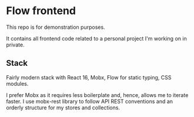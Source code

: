 # Flow frontend

This repo is for demonstration purposes.

It contains all frontend code related to a personal project I'm working on in private.

## Stack

Fairly modern stack with React 16, Mobx, Flow for static typing, CSS modules.

I prefer Mobx as it requires less boilerplate and, hence, allows me to iterate faster. I use mobx-rest library to
follow API REST conventions and an orderly structure for my stores and collections.
